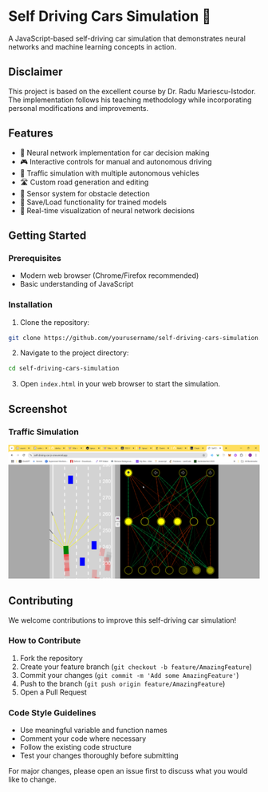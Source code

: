 # Self Driving Cars Simulation 🚗

A JavaScript-based self-driving car simulation that demonstrates neural networks and machine learning concepts in action.

## Disclaimer
This project is based on the excellent course by Dr. Radu Mariescu-Istodor. The implementation follows his teaching methodology while incorporating personal modifications and improvements.

## Features
- 🤖 Neural network implementation for car decision making
- 🎮 Interactive controls for manual and autonomous driving
- 🚦 Traffic simulation with multiple autonomous vehicles
- 🛣️ Custom road generation and editing
- 📡 Sensor system for obstacle detection
- 💾 Save/Load functionality for trained models
- 🎨 Real-time visualization of neural network decisions

## Getting Started

### Prerequisites
- Modern web browser (Chrome/Firefox recommended)
- Basic understanding of JavaScript

### Installation
1. Clone the repository:
```bash
git clone https://github.com/yourusername/self-driving-cars-simulation.git
```

2. Navigate to the project directory:
```bash
cd self-driving-cars-simulation
```

3. Open `index.html` in your web browser to start the simulation.

## Screenshot

### Traffic Simulation
![Traffic Simulation](screenshot.png)




## Contributing
We welcome contributions to improve this self-driving car simulation!

### How to Contribute
1. Fork the repository
2. Create your feature branch (`git checkout -b feature/AmazingFeature`)
3. Commit your changes (`git commit -m 'Add some AmazingFeature'`)
4. Push to the branch (`git push origin feature/AmazingFeature`)
5. Open a Pull Request

### Code Style Guidelines
- Use meaningful variable and function names
- Comment your code where necessary
- Follow the existing code structure
- Test your changes thoroughly before submitting

For major changes, please open an issue first to discuss what you would like to change.
